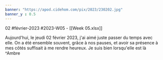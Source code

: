 ```yaml
---
banner: "https://apod.cidehom.com/pix/2023/230202.jpg"
banner_y : 0.5
---
```

02 #février-2023 #2023-W05 - [[Week 05.xlsx]]


Aujourd'hui, le jeudi 02 février 2023, j'ai aimé juste passer du temps avec elle. On a été ensemble souvent, grâce à nos pauses, et avoir sa présence à mes côtés suffisait à me rendre heureux. Je suis bien lorsqu'elle est là ^Ambre
